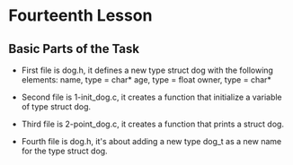 # Fourteenth Lesson

## Basic Parts of the Task

- First file is dog.h, it defines a new type struct dog with the following elements:
  name, type = char\*
  age, type = float
  owner, type = char\*

- Second file is 1-init_dog.c, it creates a function that initialize a variable of type struct dog.

- Third file is 2-point_dog.c, it creates a function that prints a struct dog.

- Fourth file is dog.h, it's about adding a new type dog_t as a new name for the type struct dog.
